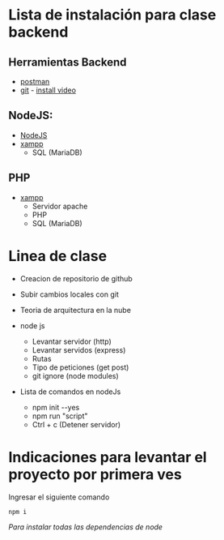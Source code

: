 # Lista de instalación para clase backend


## Herramientas Backend

- [postman](https://www.postman.com/downloads/)
- [git](https://git-scm.com/) - [install video](https://youtu.be/9uKPY7V_ai8)

## NodeJS:

- [NodeJS](https://nodejs.org/es)
- [xampp](https://www.apachefriends.org/es/index.html)
    - SQL (MariaDB)

## PHP

- [xampp](https://www.apachefriends.org/es/index.html)
    - Servidor apache
    - PHP
    - SQL (MariaDB)

# Linea de clase

- Creacion de repositorio de github
- Subir cambios locales con git
- Teoria de arquitectura en la nube
- node js
    - Levantar servidor (http)
    - Levantar servidos (express)
    - Rutas
    - Tipo de peticiones (get post)
    - git ignore (node modules)

- Lista de comandos en nodeJs
    - npm init --yes
    - npm run "script"
    - Ctrl + c   (Detener servidor)


# Indicaciones para levantar el proyecto por primera ves

Ingresar el siguiente comando 

    npm i

*Para instalar todas las dependencias de node*
